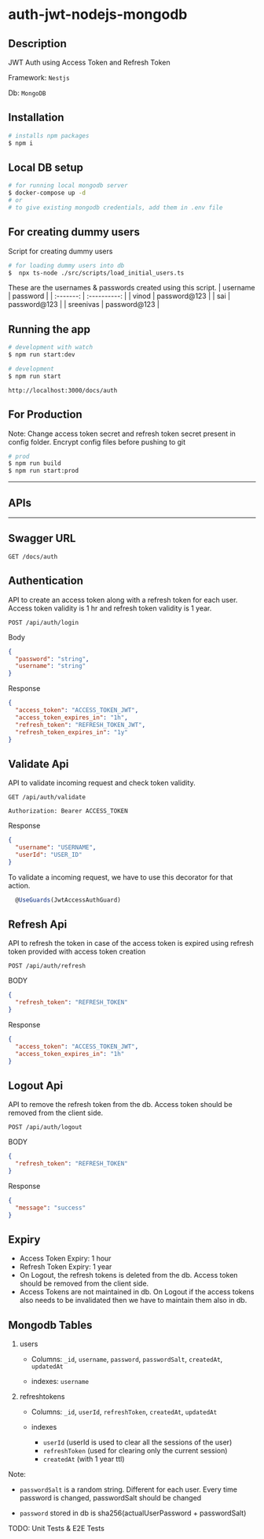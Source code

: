 # auth-jwt-nodejs-mongodb

## Description

JWT Auth using Access Token and Refresh Token

Framework: `Nestjs`

Db: `MongoDB`

## Installation

```bash
# installs npm packages
$ npm i
```

## Local DB setup

```bash
# for running local mongodb server
$ docker-compose up -d
# or
# to give existing mongodb credentials, add them in .env file
```

## For creating dummy users

Script for creating dummy users

```bash
# for loading dummy users into db
$  npx ts-node ./src/scripts/load_initial_users.ts
```

These are the usernames & passwords created using this script.
| username | password |
| :-------: | :----------: |
| vinod | password@123 |
| sai | password@123 |
| sreenivas | password@123 |

## Running the app

```bash
# development with watch
$ npm run start:dev
```

```bash
# development
$ npm run start
```

```http
http://localhost:3000/docs/auth
```

## For Production

Note: Change access token secret and refresh token secret present in config folder. Encrypt config files before pushing to git

```bash
# prod
$ npm run build
$ npm run start:prod
```

---

## APIs

---

## Swagger URL

```http
GET /docs/auth
```

## Authentication

API to create an access token along with a refresh token for each user. Access token validity is 1 hr and refresh token validity is 1 year.

```http
POST /api/auth/login
```

Body

```json
{
  "password": "string",
  "username": "string"
}
```

Response

```json
{
  "access_token": "ACCESS_TOKEN_JWT",
  "access_token_expires_in": "1h",
  "refresh_token": "REFRESH_TOKEN_JWT",
  "refresh_token_expires_in": "1y"
}
```

## Validate Api

API to validate incoming request and check token validity.

```http
GET /api/auth/validate
```

```header
Authorization: Bearer ACCESS_TOKEN
```

Response

```json
{
  "username": "USERNAME",
  "userId": "USER_ID"
}
```

To validate a incoming request, we have to use this decorator for that action.

```js
  @UseGuards(JwtAccessAuthGuard)
```

## Refresh Api

API to refresh the token in case of the access token is expired using refresh token provided with access token creation

```http
POST /api/auth/refresh
```

BODY

```json
{
  "refresh_token": "REFRESH_TOKEN"
}
```

Response

```json
{
  "access_token": "ACCESS_TOKEN_JWT",
  "access_token_expires_in": "1h"
}
```

## Logout Api

API to remove the refresh token from the db. Access token should be removed from the client side.

```http
POST /api/auth/logout
```

BODY

```json
{
  "refresh_token": "REFRESH_TOKEN"
}
```

Response

```json
{
  "message": "success"
}
```

## Expiry

- Access Token Expiry: 1 hour
- Refresh Token Expiry: 1 year
- On Logout, the refresh tokens is deleted from the db. Access token should be removed from the client side.
- Access Tokens are not maintained in db. On Logout if the access tokens also needs to be invalidated then we have to maintain them also in db.

## Mongodb Tables

1. users

   - Columns: `_id`, `username`, `password`, `passwordSalt`, `createdAt`, `updatedAt`

   - indexes: `username`

2. refreshtokens

   - Columns: `_id`, `userId`, `refreshToken`, `createdAt`, `updatedAt`

   - indexes
     - `userId` (userId is used to clear all the sessions of the user)
     - `refreshToken` (used for clearing only the current session)
     - `createdAt` (with 1 year ttl)

Note:

- `passwordSalt` is a random string. Different for each user. Every time password is changed, passwordSalt should be changed

- `password` stored in db is sha256(actualUserPassword + passwordSalt)

TODO: Unit Tests & E2E Tests
